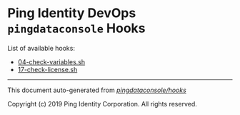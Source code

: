 
# Ping Identity DevOps `pingdataconsole` Hooks
List of available hooks:
* [04-check-variables.sh](04-check-variables.sh.md)
* [17-check-license.sh](17-check-license.sh.md)

---
This document auto-generated from _[pingdataconsole/hooks](https://github.com/pingidentity/pingidentity-docker-builds/blob/master/pingdataconsole/hooks)_

Copyright (c)  2019 Ping Identity Corporation. All rights reserved.
